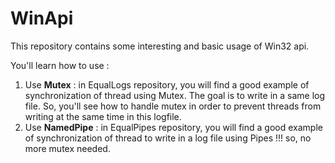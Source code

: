 # WinApi

This repository contains some interesting and basic usage of Win32 api.

You'll learn how to use : 

1.  Use **Mutex** : in EqualLogs repository, you will find a good example of synchronization of thread using Mutex. The goal is to write in a same log file. So, you'll see how to handle mutex in order to prevent threads from writing at the same time in this logfile.
2.  Use **NamedPipe** : in EqualPipes repository, you will find a good example of synchronization of thread to write in a log file using Pipes !!! so, no more mutex needed. 